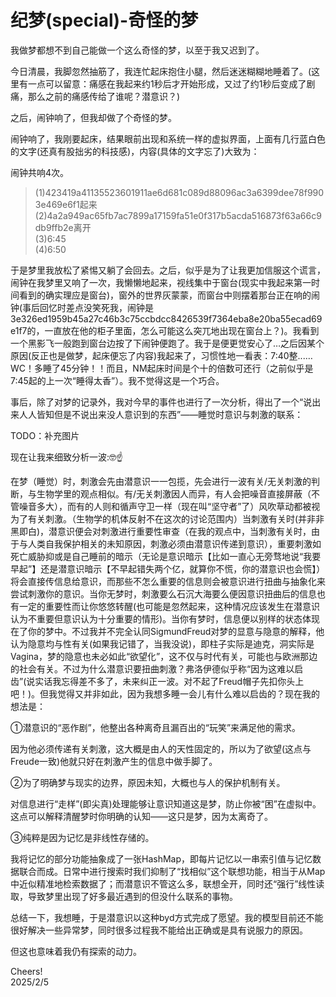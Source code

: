 # 纪梦(special)-奇怪的梦
<p class='ins'>我做梦都想不到自己能做一个这么奇怪的梦，以至于我又迟到了。</p>
<p class='ins'>今日清晨，我脚忽然抽筋了，我连忙起床抱住小腿，然后迷迷糊糊地睡着了。(这里有一点可以留意：痛感在我起来约1秒后才开始形成，又过了约1秒后变成了剧痛，那么之前的痛感传给了谁呢？潜意识？)</p>
<p class='ins'>之后，闹钟响了，但我却做了个奇怪的梦。</p>
<p class='ins'>闹钟响了，我刚要起床，结果眼前出现和系统一样的虚拟界面，上面有几行蓝白色的文字(还真有股拙劣的科技感)，内容(具体的文字忘了)大致为：</p>
闹钟共响4次。<br>

> (1)<span fallback='人名' class='encrypt'>423419a41135523601911ae6d681c089d88096ac3a6399dee78f9903e469e6f1</span>起来<br>
> (2)<span fallback='人名' class='encrypt'>4a2a949ac65fb7ac7899a17159fa51e0f317b5acda516873f63a66c9db9ffb2e</span>离开<br>
> (3)6:45<br>
> (4)6:50<br>

<p class='ins'>于是梦里我放松了紧惕又躺了会回去。之后，似乎是为了让我更加信服这个谎言，闹钟在我梦里又响了一次，我懒懒地起来，视线集中于窗台(现实中我起来第一时间看到的确实理应是窗台)，窗外的世界灰蒙蒙，而窗台中则摆着那台正在响的闹钟(事后回忆时差点没笑死我，闹钟是<span class='encrypt'>3e326ed1959b45a27c46b3c75ccbdcc8426539f7364eba8e20ba55ecad69e1f7</span>的，一直放在他的柜子里面，怎么可能这么突兀地出现在窗台上？)。我看到一个黑影飞一般跑到窗台边按了下闹钟便跑了。我于是便更觉安心了…之后因某个原因(反正也是做梦，起床便忘了内容)我起来了，习惯性地一看表：7:40整...…WC！多睡了45分钟！！而且，NM起床时间是个十的倍数可还行（之前似乎是7:45起的上一次“睡得太香”）。我不觉得这是一个巧合。
</p>
<p class='ins'>事后，除了对梦的记录外，我对今早的事件也进行了一次分析，得出了一个“说出来人人皆知但是不说出来没人意识到的东西”——睡觉时意识与刺激的联系：</p>

TODO：补充图片

<p class='ins'>现在让我来细致分析一波:🤓☝️</p>
<p class='ins'>在梦（睡觉）时，刺激会先由潜意识一一包揽，先会进行一波有关/无关刺激的判断，与生物学里的观点相似。有/无关刺激因人而异，有人会把噪音直接屏蔽<span class='ps'>（不管噪音多大）</span>，而有的人则和循声守卫一样<span class='ps'>（现在叫“坚守者”了）</span>风吹草动都被视为了有关刺激。<span class='ps'>（生物学的机体反射不在这次的讨论范围内）</span>当刺激有关时<span class='ps'>(并非非黑即白)</span>，潜意识便会对刺激进行重要性审查<span class='ps'>（在我的观点中，当刺激有关时，由于与人类自我保护相关的未知原因，刺激必须由潜意识传递到意识）</span>，重要刺激如死亡威胁抑或是自己睡前的暗示<span class='ps'>（无论是意识暗示【比如一直心无旁骛地说“我要早起”】还是潜意识暗示【不早起错失两个亿，就算你不慌，你的潜意识也会慌】）</span>将会直接传信息给意识，而那些不怎么重要的信息则会被意识进行扭曲与抽象化来尝试刺激你的意识。当你无梦时，刺激要么石沉大海要么便因意识扭曲后的信息也有一定的重要性而让你悠悠转醒(也可能是忽然起来，这种情况应该发生在潜意识认为不重要但意识认为十分重要的情形)。当你有梦时，信息便以别样的状态体现在了你的梦中。不过我并不完全认同SigmundFreud对梦的显意与隐意的解释，他认为隐意均与性有关(如果我记错了，当我没说)，即柱子实际是迪克，洞实际是Vagina，梦的隐意也未必如此“欲望化”，这不仅与时代有关，可能也与欧洲那边的社会有关。不过为什么潜意识要扭曲刺激？弗洛伊德似乎称“因为这难以启齿”<span class='ps'>(说实话我忘得差不多了，未来纠正一波。对不起了Freud帽子先扣你头上吧！)</span>。但我觉得又并非如此，因为我想多睡一会儿有什么难以启齿的？现在我的想法是：</p>

①潜意识的“恶作剧”，他整出各种离奇且漏百出的“玩笑”来满足他的需求。
<p>因为他必须传递有关刺激，这大概是由人的天性固定的，所以为了欲望(这点与Freude一致)他就只好在刺激产生的信息中做手脚了。</p>
②为了明确梦与现实的边界，原因未知，大概也与人的保护机制有关。
<p class='ins'>对信息进行“走样”(即尖真)处理能够让意识知道这是梦，防止你被“困”在虚拟中。这点可以解释清醒梦时你明确的认知——这只是梦，因为太离奇了。</p>
③纯粹是因为记忆是非线性存储的。
<p class='ins'>我将记忆的部分功能抽象成了一张HashMap，即每片记忆以一串索引值与记忆数据联合而成。日常中进行搜索时我们抑制了“找相似”这个联想功能，相当于从Map中近似精准地检索数据了；而潜意识不管这么多，联想全开，同时还“强行”线性读取，导致梦里出现了好多最近遇到的但没什么联系的事物。</p>
<p class='ins'>总结一下，我想睡，于是潜意识以这种byd方式完成了愿望。我的模型目前还不能很好解决一些异常梦，同时很多过程我不能给出正确或是具有说服力的原因。</p>
<p class='ins'>但这也意味着我仍有探索的动力。</p>
<p class='leave'>Cheers!<br>2025/2/5</p>
